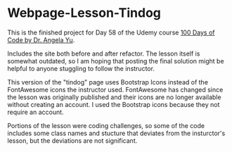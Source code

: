 # Webpage-Lesson-Tindog
This is the finished project for Day 58 of the Udemy course [100 Days of Code by Dr. Angela Yu](https://www.udemy.com/course/100-days-of-code/).  

Includes the site both before and after refactor. The lesson itself is somewhat outdated, so I am hoping that posting the final solution might be helpful to 
anyone stuggling to follow the instructor. 

This version of the "tindog" page uses Bootstrap Icons instead of the FontAwesome icons the instructor used. FontAwesome has changed since the lesson was 
originally published and their icons are no longer available without creating an account. I used the Bootstrap icons because they not require an account. 

Portions of the lesson were coding challenges, so some of the code includes some class names and stucture that deviates from the insturctor's lesson, but the
deviations are not significant. 


